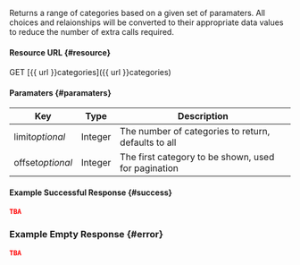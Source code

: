 <!--
@title GET categories
@author Moltin Ltd
@description Gets an array of categories

@sidebar 1
@family Categories
@rate No
@auth Yes
@format JSON
@http GET
@version beta
-->
Returns a range of categories based on a given set of paramaters. All choices and relaionships will be converted to their appropriate data values to reduce the number of extra calls required.


#### Resource URL	{#resource}
GET [{{ url }}categories]({{ url }}categories)


#### Paramaters	{#paramaters}
Key | Type | Description
--- | ---- | -----------
limit*optional* | Integer | The number of categories to return, defaults to all
offset*optional* | Integer | The first category to be shown, used for pagination


#### Example Successful Response	{#success}
``` json
TBA
```


### Example Empty Response	{#error}
``` json
TBA
```
